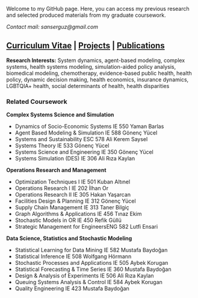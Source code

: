 Welcome to my GitHub page. Here, you can access my previous research and selected produced materials from my graduate coursework.

_Contact mail: sanserguz@gmail.com_

## [Curriculum Vitae](GUZ_resCV.pdf)  |  [Projects](https://sanserguz.github.io/projects/)  |  [Publications](https://sanserguz.github.io/publications/) 

**Research Interests:** System dynamics, agent-based modeling, complex systems, health systems modeling, simulation-aided policy analysis, biomedical modeling, chemotherapy, evidence-based public health, health policy, dynamic decision making, health economics, insurance dynamics, LGBTQIA+ health, social determinants of health, health disparities

### Related Coursework
**Complex Systems Science and Simulation**
- Dynamics of Socio-Economic Systems	IE 550		Yaman Barlas
- Agent Based Modeling & Simulation 	IE 588		Gönenç Yücel
- Systems and Sustainability		    	ESC 578	  Ali Kerem Saysel	
- Systems Theory 		              		IE 533		Gönenç Yücel
- Systems Science and Engineering 		IE 350		Gönenç Yücel
- Systems Simulation (DES)		      	IE 306		Ali Rıza Kaylan

**Operations Research and Management**
- Optimization Techniques I 		  	IE 501		Kuban Altınel 	
- Operations Research I			      	IE 202		İlhan Or 
- Operations Research II 			      IE 305		Hakan Yaşarcan 	
- Facilities Design & Planning 			IE 312		Gönenç Yücel
- Supply Chain Management 			    IE 313		Taner Bilgiç 
- Graph Algorithms & Applications		IE 456		Tınaz Ekim
- Stochastic Models in OR			      IE 450		Refik Güllü
- Strategic Management for EngineersENG 582	Lutfi Ensari

**Data Science, Statistics and Stochastic Modeling**
- Statistical Learning for Data Mining	IE 582		Mustafa Baydoğan	
- Statistical Inference				          IE 508		Wolfgang Hörmann
- Stochastic Processes and Applications IE 505		Aybek Korugan
- Statistical Forecasting & Time Series	IE 360		Mustafa Baydoğan
- Design & Analysis of Experiments		  IE 506		Ali Rıza Kaylan
- Queuing Systems Analysis & Control	  IE 584		Aybek Korugan	
- Quality Engineering				            IE 423		Mustafa Baydoğan	
